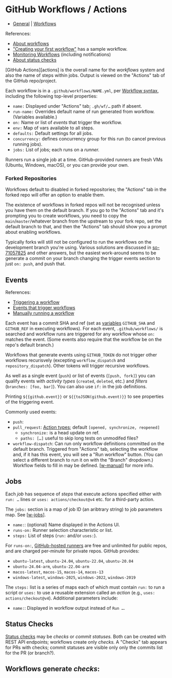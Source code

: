 GitHub Workflows / Actions
==========================

* [General](hub-general.md) | [Workflows](hub-workflows.md)


References:
- [About workflows][w-about]
- ["Creating your first workflow"][w-first] has a sample workflow.
- [Monitoring Workflows][w-mon] (including notifications)
- [About status checks][statchk]

[GitHub Actions][actions] is the overall name for the _workflows_ system
and also the name of steps within jobs. Output is viewed on the "Actions"
tab of the GitHub repo/project.

Each workflow is in a `.github/workflows/NAME.yml`, per [Workflow
syntax][w-syntax], including the following top-level properties:
- `name:` Displayed under "Actions" tab; `.gh/wf/…` path if absent.
- `run-name:` Overrides default name of run generated from workflow.
  (Variables available.)
- `on:` Name or list of _events_ that trigger the workflow.
- `env:` Map of vars available to all steps.
- `defaults:` Default settings for all jobs.
- `concurrency:` defines concurrency group for this run (to cancel previous
  running jobs).
- `jobs:` List of jobs; each runs on a _runner._

Runners run a single job at a time. GitHub-provided runners are fresh VMs
(Ubuntu, Windows, macOS), or you can provide your own.

### Forked Repositories

Workflows default to disabled in forked repositories; the "Actions"
tab in the forked repo will offer an option to enable them.

The existence of workflows in forked repos will not be recognised unless
you have them on the default branch. If you go to the "Actions" tab and
it's prompting you to create workflows, you need to copy the
`main`/`master`/whatever branch from the upstream to your fork repo, set
the default branch to that, and then the "Actions" tab should show you a
prompt about enabling workflows.

Typically forks will still not be configured to run the workflows on the
development branch you're using. Various solutions are discussed in
[so-71057825] and other answers, but the easiest work-around seems to be
generate a commit on your branch changing the trigger events section to
just `on: push`, and push that.


Events
------

References:
- [Triggering a workflow][w-trig]
- [Events that trigger workflows][w-events]
- [Manually running a workflow][w-manual]

Each event has a commit SHA and ref (set as [variables][w-vars]
`GITHUB_SHA` and `GITHUB_REF` in executing workflows). For each event,
`.github/workflows/` is searched and workflow runs are triggered for any
workflow whose `on:` matches the event. (Some events also require that the
workflow be on the repo's default branch.)

Workflows that generate events using `GITHUB_TOKEN` do not trigger other
workflows recurisvely (excepting `workflow_dispatch` and
`repository_dispatch`). Other tokens will trigger recursive workflows.

As well as a single event (`push`) or list of events (`[push, fork]`) you
can qualify events with _activity types_ (`created`, `deleted`, etc.) and
_filters_ (`branches: [foo, bar]`). You can also use `if:` in the job
definitions.

Printing `${{github.event}}` or `${{toJSON(github.event)}}` to see
properties of the triggering event.

Commonly used events:
- `push`:
- `pull_request`: [Action types][w-ev-pr];
  default `[opened, synchronize, reopened]`
  - `synchronize:` is a head update on ref.
  - `paths: […]` useful to skip long tests on unmodifed files?
- `workflow-dispatch`: Can run only workflow definitions committed on the
  default branch. Triggered from "Actions" tab, selecting the workflow and,
  if it has this event, you will see a "Run workflow" button. (You can
  select a different branch to run it on with the "Branch" dropdown.)
  Workflow fields to fill in may be defined. [[w-manual]] for more info.


Jobs
----

Each _job_ has sequence of _steps_ that execute actions specified either
with `run: …` lines or `uses: actions/checkout@v4` etc. for a third-party
action.

The `jobs:` section is a map of job ID (an aribtrary string) to job
parameters map. See [[w-jobs]].

- `name:`: (optional) Name displayed in the Actions UI.
- `runs-on:` Runner selection characteristic or list.
- `steps:` List of steps (`run:` and/or `uses:`).


For `runs-on:`, [GitHub-hosted runners][w-ghhost] are free and unlimited
for public repos, and are charged per-minute for private repos. GitHub
provides:
- `ubuntu-latest`, `ubuntu-24.04`, `ubuntu-22.04`, `ubuntu-20.04`
- `ubuntu-24.04-arm`, `ubuntu-22.04-arm`
- `macos-latest`, `macos-15`, `macos-14`, `macos-13`
- `windows-latest`, `windows-2025`, `windows-2022`, `windows-2019`

The `steps:` list is a series of maps each of which must contain `run:` to
run a script or `uses:` to use a reusable extension called an _action_
(e.g., `uses: actions/checkout@v4`). Additional parameters include:
- `name:`: Displayed in workflow output instead of `Run …`.


Status Checks
-------------

[Status checks][statchk] may be _checks_ or _commit statuses._ Both can be
created with REST API endpoints; workflows create only _checks._ A "Checks"
tab appears for PRs with checks; commit statuses are visible only only
the commits list for the PR (or branch?).

Workflows generate _checks_:
- 



<!-------------------------------------------------------------------->
[statchk]: https://docs.github.com/en/pull-requests/collaborating-with-pull-requests/collaborating-on-repositories-with-code-quality-features/about-status-checks

<!-- Workflows ("Actions") -->
[so-71057825]: https://stackoverflow.com/a/71057825/107294
[w-about]: https://docs.github.com/en/actions/writing-workflows/about-workflows
[w-actions]: https://docs.github.com/en/actions
[w-ev-pr]: https://docs.github.com/en/webhooks/webhook-events-and-payloads#pull_request
[w-events]: https://docs.github.com/en/actions/writing-workflows/choosing-when-your-workflow-runs/events-that-trigger-workflows
[w-first]: https://docs.github.com/en/actions/writing-workflows/quickstart#creating-your-first-workflow
[w-ghhost]: https://docs.github.com/en/actions/writing-workflows/workflow-syntax-for-github-actions#standard-github-hosted-runners-for-public-repositories
[w-jobs]: https://docs.github.com/en/actions/writing-workflows/workflow-syntax-for-github-actions#jobs
[w-manual]: https://docs.github.com/en/actions/how-tos/managing-workflow-runs-and-deployments/managing-workflow-runs/manually-running-a-workflow
[w-mon]: https://docs.github.com/en/actions/monitoring-and-troubleshooting-workflows/monitoring-workflows
[w-overview]: https://docs.github.com/en/actions/writing-workflows/quickstart
[w-syntax]: https://docs.github.com/en/actions/writing-workflows/workflow-syntax-for-github-actions
[w-trig]: https://docs.github.com/en/actions/writing-workflows/choosing-when-your-workflow-runs/triggering-a-workflow
[w-vars]: https://docs.github.com/en/actions/learn-github-actions/variables
